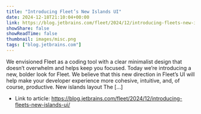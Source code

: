 ```yaml
---
title: "Introducing Fleet’s New Islands UI"
date: 2024-12-18T21:10:04+00:00
link: https://blog.jetbrains.com/fleet/2024/12/introducing-fleets-new-islands-ui/
showShare: false
showReadTime: false
thumbnail: images/misc.png
tags: ["blog.jetbrains.com"]
---
```

We envisioned Fleet as a coding tool with a clear minimalist design that doesn’t overwhelm and helps keep you focused. Today we’re introducing a new, bolder look for Fleet. We believe that this new direction in Fleet’s UI will help make your developer experience more cohesive, intuitive, and, of course, productive. New islands layout The […]

- Link to article: https://blog.jetbrains.com/fleet/2024/12/introducing-fleets-new-islands-ui/
